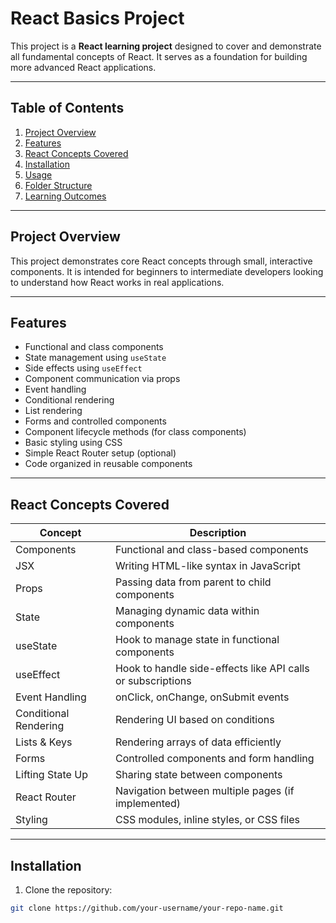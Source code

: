 # React Basics Project

This project is a **React learning project** designed to cover and demonstrate all fundamental concepts of React. It serves as a foundation for building more advanced React applications.

---

## **Table of Contents**
1. [Project Overview](#project-overview)
2. [Features](#features)
3. [React Concepts Covered](#react-concepts-covered)
4. [Installation](#installation)
5. [Usage](#usage)
6. [Folder Structure](#folder-structure)
7. [Learning Outcomes](#learning-outcomes)


---

## **Project Overview**
This project demonstrates core React concepts through small, interactive components. It is intended for beginners to intermediate developers looking to understand how React works in real applications.

---

## **Features**
- Functional and class components
- State management using `useState`
- Side effects using `useEffect`
- Component communication via props
- Event handling
- Conditional rendering
- List rendering
- Forms and controlled components
- Component lifecycle methods (for class components)
- Basic styling using CSS
- Simple React Router setup (optional)
- Code organized in reusable components

---

## **React Concepts Covered**

| Concept | Description |
|---------|-------------|
| Components | Functional and class-based components |
| JSX | Writing HTML-like syntax in JavaScript |
| Props | Passing data from parent to child components |
| State | Managing dynamic data within components |
| useState | Hook to manage state in functional components |
| useEffect | Hook to handle side-effects like API calls or subscriptions |
| Event Handling | onClick, onChange, onSubmit events |
| Conditional Rendering | Rendering UI based on conditions |
| Lists & Keys | Rendering arrays of data efficiently |
| Forms | Controlled components and form handling |
| Lifting State Up | Sharing state between components |
| React Router | Navigation between multiple pages (if implemented) |
| Styling | CSS modules, inline styles, or CSS files |

---

## **Installation**

1. Clone the repository:

```bash
git clone https://github.com/your-username/your-repo-name.git
